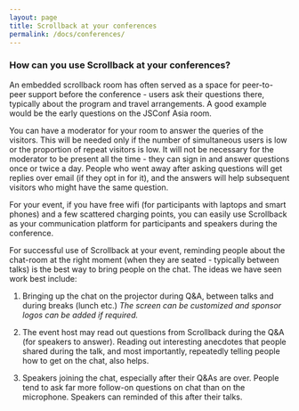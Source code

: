 ```yaml
---
layout: page
title: Scrollback at your conferences
permalink: /docs/conferences/
---
```


### How can you use Scrollback at your conferences?

An embedded scrollback room has often served as a space for peer-to-peer support before the conference - users ask their questions there, typically about the program and travel arrangements. A good example would be the early questions on the JSConf Asia room.

You can have a moderator for your room to answer the queries of the visitors. This will be needed only if the number of simultaneous users is low or the proportion of repeat visitors is low. 
It will not be necessary for the moderator to be present all the time - they can sign in and answer questions once or twice a day. People who went away after asking questions will get replies over email (if they opt in for it), and the answers will help subsequent visitors who might have the same question.

For your event, if you have free wifi (for participants with laptops and smart phones) and a few scattered charging points, you can easily use Scrollback as your communication platform for participants and speakers during the conference.

For successful use of Scrollback at your event, reminding people about the chat-room at the right moment (when they are seated - typically between talks) is the best way to bring people on the chat. The ideas we have seen work best include:

1. Bringing up the chat on the projector during Q&A, between talks and during breaks (lunch etc.) *The screen can be customized and sponsor logos can be added if required.*

2. The event host may read out questions from Scrollback during the Q&A (for speakers to answer). Reading out interesting anecdotes that people shared during the talk, and most importantly, repeatedly telling people how to get on the chat, also helps.

3. Speakers joining the chat, especially after their Q&As are over. People tend to ask far more follow-on questions on chat than on the microphone. Speakers can reminded of this after their talks.
